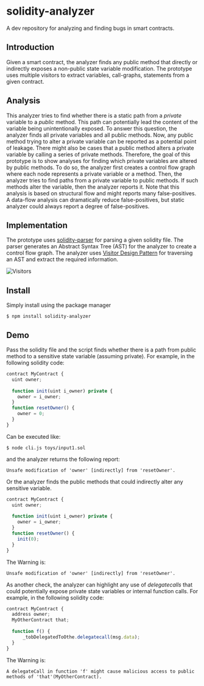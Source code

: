 # solidity-analyzer
A dev repository for analyzing and finding bugs in smart contracts.

## Introduction
Given a smart contract, the analyzer finds any public method that directly or
indirectly exposes a non-public state variable modification.
The prototype uses multiple visitors to extract variables, call-graphs,
statements from a given contract.

## Analysis
This analyzer tries to find whether there is a static path from a _private_
variable to a _public_ method. This path can potentially lead the content of
the variable being unintentionally exposed. To answer this question, the
analyzer finds all private variables and all public methods. Now, any
public method trying to alter a private variable can be reported as a potential point of leakage. There might also be cases that a public method alters a
private variable by calling a series of private methods. Therefore, the goal of
this prototype is to show analyses for finding which private variables are
altered by public methods. To do so, the analyzer first creates a control flow
graph where each node represents a private variable or a method. Then, the
analyzer tries to find paths from a private variable to public methods.
If such methods alter the variable, then the analyzer reports it. Note that this
analysis is based on structural flow and might reports many false-positives. A
data-flow analysis can dramatically reduce false-positives, but static analyzer
could always report a degree of false-positives.

## Implementation

The prototype uses [solidity-parser](https://www.npmjs.com/package/solidity-parser) for parsing
a given solidity file. The parser generates an Abstract Syntax Tree (AST) for
the analyzer to create a control flow graph. The analyzer uses [Visitor Design
Pattern](https://en.wikipedia.org/wiki/Visitor_pattern) for traversing an AST
and extract the required information.

![Visitors](https://www.use.com/images/s_3/2017_10_01_171_575551a8264b78f33af9.jpg)

## Install
Simply install using the package manager

```Shell
$ npm install solidity-analyzer
```

## Demo
Pass the solidity file and the script finds whether there is a path from public
method to a sensitive state variable (assuming private).
For example, in the following solidity code:

```javascript
contract MyContract {
  uint owner;
  
  function init(uint i_owner) private {
    owner = i_owner;
  }
  function resetOwner() {
    owner = 0;
  }
}
```
Can be executed like:

```shell
$ node cli.js toys/input1.sol
```

and the analyzer returns the following report:
```shell
Unsafe modification of 'owner' [indirectly] from 'resetOwner'.
```

Or the analyzer finds the public methods that could indirectly alter any
sensitive variable.

```javascript
contract MyContract {
  uint owner;
  
  function init(uint i_owner) private {
    owner = i_owner;
  }
  function resetOwner() {
    init(0);
  }
}
```
The Warning is:

```shell
Unsafe modification of 'owner' [indirectly] from 'resetOwner'.
```

As another check, the analyzer can highlight any use of _delegatecalls_
that could potentially expose private state variables or internal function calls.
For example, in the following solidity code:


```javascript
contract MyContract {
  address owner;
  MyOtherContract that;
  
  function f() {
      _tobDelegatedToOthe.delegatecall(msg.data);
  }
}
```

The Warning is:

```shell
A delegateCall in function 'f' might cause malicious access to public methods of 'that'(MyOtherContract).
```
